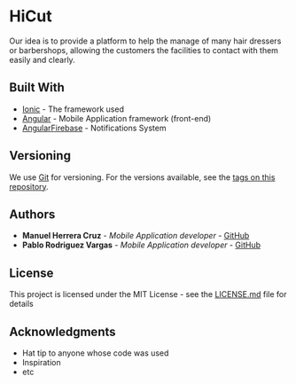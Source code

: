 # HiCut

Our idea is to provide a platform to help the manage of many hair dressers or barbershops, allowing the customers the facilities to 
contact with them easily and clearly.

## Built With

* [Ionic](https://ionicframework.com/) - The framework used
* [Angular](https://angular.io/) - Mobile Application framework (front-end)
* [AngularFirebase](https://angularfirebase.com/) - Notifications System

## Versioning

We use [Git](https://git-scm.com/) for versioning. For the versions available, see the [tags on this repository](https://github.com/your/project/tags). 

## Authors

* **Manuel Herrera Cruz** - *Mobile Application developer* - [GitHub](https://github.com/TheCruZ)
* **Pablo Rodriguez Vargas** - *Mobile Application developer* - [GitHub](https://github.com/pablorodrivar)

## License

This project is licensed under the MIT License - see the [LICENSE.md](LICENSE.md) file for details

## Acknowledgments

* Hat tip to anyone whose code was used
* Inspiration
* etc

